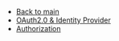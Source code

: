 - [Back to main](/)
- [OAuth2.0 & Identity Provider](/concepts/oauth2)
- [Authorization](/concepts/authorization)
